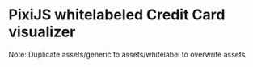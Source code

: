 # PixiJS whitelabeled Credit Card visualizer

Note: Duplicate assets/generic to assets/whitelabel to overwrite assets
